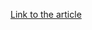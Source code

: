 [Link to the article](https://blog.xpnsec.com/linux-process-injection-aka-injecting-into-sshd-for-fun)
